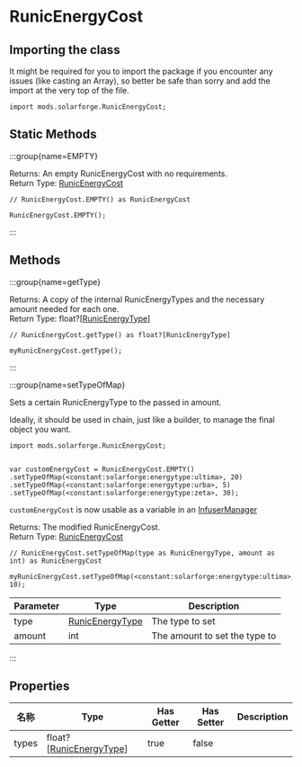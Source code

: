 # RunicEnergyCost

## Importing the class

It might be required for you to import the package if you encounter any issues (like casting an Array), so better be safe than sorry and add the import at the very top of the file.
```zenscript
import mods.solarforge.RunicEnergyCost;
```


## Static Methods

:::group{name=EMPTY}



Returns: An empty RunicEnergyCost with no requirements.  
Return Type: [RunicEnergyCost](/mods/SolarCraft/Type/RunicEnergyCost)

```zenscript
// RunicEnergyCost.EMPTY() as RunicEnergyCost

RunicEnergyCost.EMPTY();
```

:::

## Methods

:::group{name=getType}



Returns: A copy of the internal RunicEnergyTypes and the necessary amount needed for each one.  
Return Type: float?[[RunicEnergyType](/mods/SolarCraft/Type/RunicEnergyType)]

```zenscript
// RunicEnergyCost.getType() as float?[RunicEnergyType]

myRunicEnergyCost.getType();
```

:::

:::group{name=setTypeOfMap}

Sets a certain RunicEnergyType to the passed in amount.

 Ideally, it should be used in chain, just like a builder, to manage the final object you want.

 ```zenscript
 import mods.solarforge.RunicEnergyCost;


 var customEnergyCost = RunicEnergyCost.EMPTY()
 .setTypeOfMap(<constant:solarforge:energytype:ultima>, 20)
 .setTypeOfMap(<constant:solarforge:energytype:urba>, 5)
 .setTypeOfMap(<constant:solarforge:energytype:zeta>, 30);

 ```

 `customEnergyCost` is now usable as a variable in an [InfuserManager](/mods/SolarCraft/InfuserManager)

Returns: The modified RunicEnergyCost.  
Return Type: [RunicEnergyCost](/mods/SolarCraft/Type/RunicEnergyCost)

```zenscript
// RunicEnergyCost.setTypeOfMap(type as RunicEnergyType, amount as int) as RunicEnergyCost

myRunicEnergyCost.setTypeOfMap(<constant:solarforge:energytype:ultima>, 10);
```

| Parameter | Type                                                     | Description                   |
| --------- | -------------------------------------------------------- | ----------------------------- |
| type      | [RunicEnergyType](/mods/SolarCraft/Type/RunicEnergyType) | The type to set               |
| amount    | int                                                      | The amount to set the type to |


:::


## Properties

| 名称    | Type                                                             | Has Getter | Has Setter | Description |
| ----- | ---------------------------------------------------------------- | ---------- | ---------- | ----------- |
| types | float?[[RunicEnergyType](/mods/SolarCraft/Type/RunicEnergyType)] | true       | false      |             |


